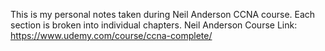 This is my personal notes taken during Neil Anderson CCNA course. Each section is broken into individual chapters.
Neil Anderson Course Link: https://www.udemy.com/course/ccna-complete/ 
